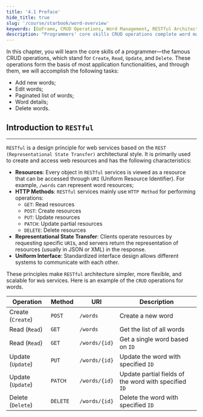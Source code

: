 ```yaml
---
title: '4.1 Preface'
hide_title: true
slug: '/course/starbook/word-overview'
keywords: [GoFrame, CRUD Operations, Word Management, RESTful Architecture, Web Services, HTTP Methods, Create Read Update Delete, Resource Management, URI, Client Interface]
description: "Programmers' core skills CRUD operations complete word management through Create, Read, Update, and Delete operations. RESTful is a design principle for implementing simple and flexible web service architecture for resource management, using URIs to access resources and ensuring communication between systems through HTTP methods such as GET, POST, PUT, PATCH, and DELETE."
---
```

In this chapter, you will learn the core skills of a programmer—the famous CRUD operations, which stand for `Create`, `Read`, `Update`, and `Delete`. These operations form the basis of most application functionalities, and through them, we will accomplish the following tasks:
- Add new words;
- Edit words;
- Paginated list of words;
- Word details;
- Delete words.

## Introduction to `RESTful`
---
`RESTful` is a design principle for web services based on the `REST (Representational State Transfer)` architectural style. It is primarily used to create and access web resources and has the following characteristics:
- **Resources**: Every object in `RESTful` services is viewed as a resource that can be accessed through `URI` (Uniform Resource Identifier). For example, `/words` can represent word resources;
- **HTTP Methods**: `RESTful` services mainly use `HTTP Method` for performing operations:
  - `GET`: Read resources
  - `POST`: Create resources
  - `PUT`: Update resources
  - `PATCH`: Update partial resources
  - `DELETE`: Delete resources
- **Representational State Transfer**: Clients operate resources by requesting specific `URI`s, and servers return the representation of resources (usually in JSON or XML) in the response.
- **Uniform Interface**: Standardized interface design allows different systems to communicate with each other.

These principles make `RESTful` architecture simpler, more flexible, and scalable for `Web` services. Here is an example of the `CRUD` operations for words.

| Operation      | Method | URI           | Description               |
| -------------- | ------ | ------------- | ------------------------- |
| Create (`Create`) | `POST`   | `/words`      | Create a new word             |
| Read (`Read`)     | `GET`    | `/words`      | Get the list of all words     |
| Read (`Read`)     | `GET`    | `/words/{id}` | Get a single word based on `ID` |
| Update (`Update`) | `PUT`    | `/words/{id}` | Update the word with specified `ID` |
| Update (`Update`) | `PATCH`  | `/words/{id}` | Update partial fields of the word with specified `ID` |
| Delete (`Delete`) | `DELETE` | `/words/{id}` | Delete the word with specified `ID` |
